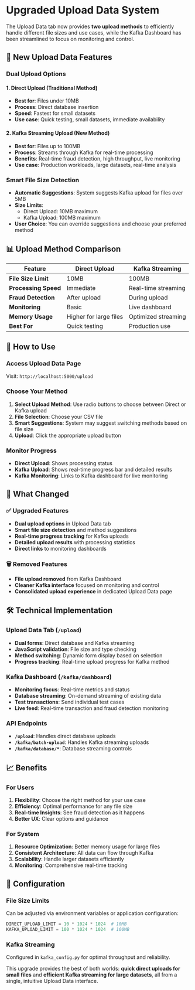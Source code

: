 # Upgraded Upload Data System

The Upload Data tab now provides **two upload methods** to efficiently handle different file sizes and use cases, while the Kafka Dashboard has been streamlined to focus on monitoring and control.

## 🚀 New Upload Data Features

### Dual Upload Options

#### 1. **Direct Upload** (Traditional Method)
- **Best for**: Files under 10MB
- **Process**: Direct database insertion
- **Speed**: Fastest for small datasets
- **Use case**: Quick testing, small datasets, immediate availability

#### 2. **Kafka Streaming Upload** (New Method)
- **Best for**: Files up to 100MB
- **Process**: Streams through Kafka for real-time processing
- **Benefits**: Real-time fraud detection, high throughput, live monitoring
- **Use case**: Production workloads, large datasets, real-time analysis

### Smart File Size Detection
- **Automatic Suggestions**: System suggests Kafka upload for files over 5MB
- **Size Limits**: 
  - Direct Upload: 10MB maximum
  - Kafka Upload: 100MB maximum
- **User Choice**: You can override suggestions and choose your preferred method

## 📊 Upload Method Comparison

| Feature | Direct Upload | Kafka Streaming |
|---------|---------------|----------------|
| **File Size Limit** | 10MB | 100MB |
| **Processing Speed** | Immediate | Real-time streaming |
| **Fraud Detection** | After upload | During upload |
| **Monitoring** | Basic | Live dashboard |
| **Memory Usage** | Higher for large files | Optimized streaming |
| **Best For** | Quick testing | Production use |

## 🎯 How to Use

### Access Upload Data Page
Visit: `http://localhost:5000/upload`

### Choose Your Method
1. **Select Upload Method**: Use radio buttons to choose between Direct or Kafka upload
2. **File Selection**: Choose your CSV file
3. **Smart Suggestions**: System may suggest switching methods based on file size
4. **Upload**: Click the appropriate upload button

### Monitor Progress
- **Direct Upload**: Shows processing status
- **Kafka Upload**: Shows real-time progress bar and detailed results
- **Kafka Monitoring**: Links to Kafka dashboard for live monitoring

## 🔄 What Changed

### ✅ Upgraded Features
- **Dual upload options** in Upload Data tab
- **Smart file size detection** and method suggestions
- **Real-time progress tracking** for Kafka uploads
- **Detailed upload results** with processing statistics
- **Direct links** to monitoring dashboards

### 🗑️ Removed Features
- **File upload removed** from Kafka Dashboard
- **Cleaner Kafka interface** focused on monitoring and control
- **Consolidated upload experience** in dedicated Upload Data page

## 🛠️ Technical Implementation

### Upload Data Tab (`/upload`)
- **Dual forms**: Direct database and Kafka streaming
- **JavaScript validation**: File size and type checking
- **Method switching**: Dynamic form display based on selection
- **Progress tracking**: Real-time upload progress for Kafka method

### Kafka Dashboard (`/kafka/dashboard`)
- **Monitoring focus**: Real-time metrics and status
- **Database streaming**: On-demand streaming of existing data
- **Test transactions**: Send individual test cases
- **Live feed**: Real-time transaction and fraud detection monitoring

### API Endpoints
- **`/upload`**: Handles direct database uploads
- **`/kafka/batch-upload`**: Handles Kafka streaming uploads
- **`/kafka/database/*`**: Database streaming controls

## 📈 Benefits

### For Users
1. **Flexibility**: Choose the right method for your use case
2. **Efficiency**: Optimal performance for any file size
3. **Real-time Insights**: See fraud detection as it happens
4. **Better UX**: Clear options and guidance

### For System
1. **Resource Optimization**: Better memory usage for large files
2. **Consistent Architecture**: All data can flow through Kafka
3. **Scalability**: Handle larger datasets efficiently
4. **Monitoring**: Comprehensive real-time tracking

## 🔧 Configuration

### File Size Limits
Can be adjusted via environment variables or application configuration:
```python
DIRECT_UPLOAD_LIMIT = 10 * 1024 * 1024  # 10MB
KAFKA_UPLOAD_LIMIT = 100 * 1024 * 1024  # 100MB
```

### Kafka Streaming
Configured in `kafka_config.py` for optimal throughput and reliability.

This upgrade provides the best of both worlds: **quick direct uploads for small files** and **efficient Kafka streaming for large datasets**, all from a single, intuitive Upload Data interface.
